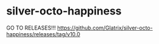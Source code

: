 # silver-octo-happiness
GO TO RELEASES!!! https://github.com/Glatrix/silver-octo-happiness/releases/tag/v10.0
